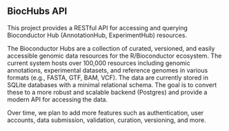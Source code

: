## BiocHubs API

This project provides a RESTful API for accessing and querying Bioconductor Hub (AnnotationHub, ExperimentHub) resources.

The Bioconductor Hubs are a collection of curated, versioned, and easily accessible genomic data resources for the R/Bioconductor ecosystem. 
The current system hosts over 100,000 resources including genomic annotations, experimental datasets, and reference genomes in various formats (e.g., FASTA, GTF, BAM, VCF).
The data are currently stored in SQLite databases with a minimal relational schema.
The goal is to convert these to a more robust and scalable backend (Postgres) and provide a modern API for accessing the data.

Over time, we plan to add more features such as authentication, user accounts, data submission, validation, curation, versioning, and more.


